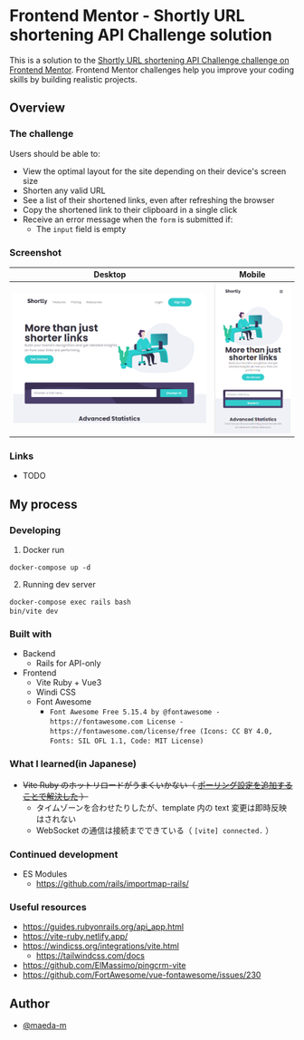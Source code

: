 # Frontend Mentor - Shortly URL shortening API Challenge solution

This is a solution to the [Shortly URL shortening API Challenge challenge on Frontend Mentor](https://www.frontendmentor.io/challenges/url-shortening-api-landing-page-2ce3ob-G). Frontend Mentor challenges help you improve your coding skills by building realistic projects. 

## Overview

### The challenge

Users should be able to:

- View the optimal layout for the site depending on their device's screen size
- Shorten any valid URL
- See a list of their shortened links, even after refreshing the browser
- Copy the shortened link to their clipboard in a single click
- Receive an error message when the `form` is submitted if:
  - The `input` field is empty

### Screenshot

| Desktop | Mobile |
| :-----: | :----: |
| ![Desktop](docs/assets/images/screenshot-desktop.png) | ![Mobile](docs/assets/images/screenshot-mobile.png) |

### Links

- TODO

## My process

### Developing

1. Docker run
```
docker-compose up -d
```
2. Running dev server
```
docker-compose exec rails bash
bin/vite dev
```

### Built with

- Backend
  - Rails for API-only
- Frontend
  - Vite Ruby + Vue3
  - Windi CSS
  - Font Awesome
    - `Font Awesome Free 5.15.4 by @fontawesome - https://fontawesome.com License - https://fontawesome.com/license/free (Icons: CC BY 4.0, Fonts: SIL OFL 1.1, Code: MIT License)`

### What I learned(in Japanese)

- ~~Vite Ruby のホットリロードがうまくいかない（ [ポーリング設定を追加することで解決した](https://github.com/vitejs/vite/issues/1153) ）~~
  - タイムゾーンを合わせたりしたが、template 内の text 変更は即時反映はされない
  - WebSocket の通信は接続までできている（ `[vite] connected.` ）

### Continued development

- ES Modules
  - https://github.com/rails/importmap-rails/

### Useful resources

- https://guides.rubyonrails.org/api_app.html
- https://vite-ruby.netlify.app/
- https://windicss.org/integrations/vite.html
  - https://tailwindcss.com/docs
- https://github.com/ElMassimo/pingcrm-vite
- https://github.com/FortAwesome/vue-fontawesome/issues/230

## Author

- [@maeda-m](https://github.com/maeda-m)
